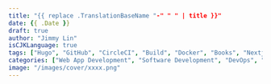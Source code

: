 ```yaml
---
title: "{{ replace .TranslationBaseName "-" " " | title }}"
date: {{ .Date }}
draft: true
author: "Jimmy Lin"
isCJKLanguage: true
tags: ["Hugo", "GitHub", "CircleCI", "Build", "Docker", "Books", "Nextjs", "Nodejs", "Golang", "GraphQL", "Backend", "Frontend", "Angular", "Firebase"]
categories: ["Web App Development", "Software Development", "DevOps", "Books", "Front-end Development", "Back-end Development"]
image: "/images/cover/xxxx.png"
---
```


